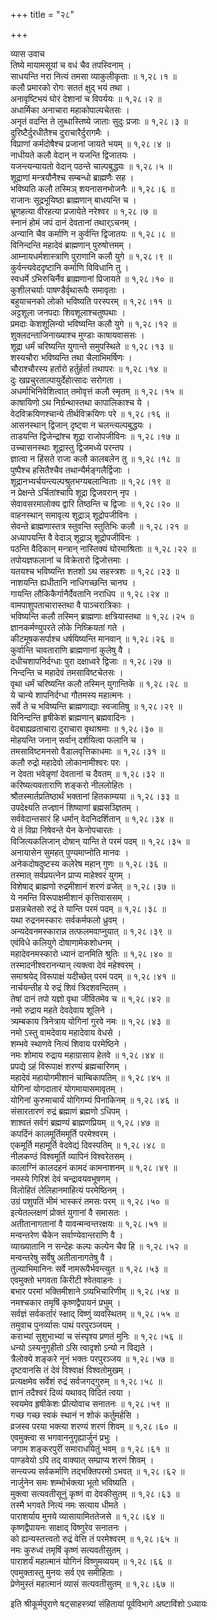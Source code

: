 +++
title = "२८"

+++

व्यास उवाच  
तिष्ये मायामसूयां च वधं चैव तपस्विनाम् ।  
साधयन्ति नरा नित्यं तमसा व्याकुलीकृताः ॥ १,२८।१ ॥  
कलौ प्रमारको रोगः सततं क्षुद् भयं तथा ।  
अनावृष्टिभयं घोरं देशानां च विपर्ययः ॥ १,२८।२ ॥  
अधार्मिका अनाचारा महाकोपाल्पचेतसः ।  
अनृतं वदन्ति ते लुब्धास्तिष्ये जाताः सुदुः प्रजाः ॥ १,२८।३ ॥  
दुरिष्टैर्दुरधीतैश्च दुराचारैर्दुरागमैः ।  
विप्राणां कर्मदोषैश्च प्रजानां जायते भयम् ॥ १,२८।४ ॥  
नाधीयते कलौ वेदान् न यजन्ति द्विजातयः ।  
यजन्त्यन्यायतो वेदान् पठन्ते चाल्पबुद्धयः ॥ १,२८।५ ॥  
शूद्राणां मन्त्रयौनैश्च सम्बन्धो ब्राह्मणैः सह ।  
भविष्यति कलौ तस्मिञ् शयनासनभोजनैः ॥ १,२८।६ ॥  
राजानः सूद्रभूयिष्ठा ब्राह्मणान् बाधयन्ति च ।  
भ्रूणहत्या वीरहत्या प्रजायेते नरेश्वर ॥ १,२८।७ ॥  
स्नानं होमं जपं दानं देवतानां तथार्ऽचनम् ।  
अन्यानि चैव कर्माणि न कुर्वन्ति द्विजातयः ॥ १,२८।८ ॥  
विनिन्दन्ति महादेवं ब्राह्मणान् पुरुषोत्तमम् ।  
आम्नायधर्मशास्त्राणि पुराणानि कलौ युगे ॥ १,२८।९ ॥  
कुर्वन्त्यवेददृष्टानि कर्माणि विविधानि तु ।  
स्वधर्मे ऽभिरुचिर्नैव ब्राह्मणानां प्रिजायते ॥ १,२८।१० ॥  
कुशीलचर्याः पाषण्डैर्वृथारूपैः समावृताः ।  
बहुयाचनको लोको भविष्यति परस्परम् ॥ १,२८।११ ॥  
अट्टशूला जनपदाः शिवशूलाश्चतुष्पथाः ।  
प्रमदाः केशशूलिन्यो भविष्यन्ति कलौ युगे ॥ १,२८।१२ ॥  
शुक्लदन्ताजिनाख्याश्च मुण्डाः काषायवाससः ।  
शूद्रा धर्मं चरिष्यन्ति युगान्ते समुपस्थिते ॥ १,२८।१३ ॥  
शस्यचौरा भविष्यन्ति तथा चैलाभिमर्षिणः ।  
चौराश्चौरस्य हर्तारो हर्तुर्हर्ता तथापरः ॥ १,२८।१४ ॥  
दुः खप्रचुरताल्पायुर्देहोत्सादः सरोगता ।  
अधर्माभिनिवेशित्वात् तमोवृत्तं कलौ स्मृतम् ॥ १,२८।१५ ॥  
काषायिणो ऽथ निर्ग्रन्थास्तथा कापालिकाश्च ये ।  
वेदविक्रयिणश्चान्ये तीर्थविक्रयिणः परे ॥ १,२८।१६ ॥  
आसनस्थान् द्विजान् दृष्ट्वा न चलन्त्यल्पबुद्धयः ।  
ताडयन्ति द्विजेन्द्रांश्च शूद्रा राजोपजीविनः ॥ १,२८।१७ ॥  
उच्चासनस्थाः शूद्रास्तु द्विजमध्ये परन्तप ।  
ज्ञात्वा न हिंसते राजा कलौ कालबलेन तु ॥ १,२८।१८ ॥  
पुष्पैश्च हसितैश्चैव तथान्यैर्मङ्गलैर्द्विजाः ।  
शूद्रानभ्यर्चयन्त्यल्पश्रुतभग्यबलान्विताः ॥ १,२८।१९ ॥  
न प्रेक्षन्ते ऽर्चितांश्चापि शूद्रा द्विजवरान् नृप ।  
सेवावसरमालोक्य द्वारि तिष्ठन्ति च द्विजाः ॥ १,२८।२० ॥  
वाहनस्थान् समावृत्य शूद्राञ् शूद्रोपजीविनः ।  
सेवन्ते ब्राह्मणास्तत्र स्तुवन्ति स्तुतिभिः कलौ ॥ १,२८।२१ ॥  
अध्यापयन्ति वै वेदाञ् शूद्राञ् शूद्रोपजीविनः ।  
पठन्ति वैदिकान् मन्त्रान् नास्तिक्यं घोरमाश्रिताः ॥ १,२८।२२ ॥  
तपोयज्ञफलानां च विक्रेतारो द्विजोत्तमाः ।  
यतयश्च भविष्यन्ति शतशो ऽथ सहस्त्रशः ॥ १,२८।२३ ॥  
नाशयन्ति ह्यधीतानि नाधिगच्छन्ति चानघ ।  
गायन्ति लौकिकैर्गानैर्दैवतानि नराधिप ॥ १,२८।२४ ॥  
वामपाशुपताचारास्तथा वै पाञ्चरात्रिकाः ।  
भविष्यन्ति कलौ तस्मिन् ब्राह्मणाः क्षत्रियास्तथा ॥ १,२८।२५ ॥  
ज्ञानकर्मण्युपरते लोके निष्क्रियतां गते ।  
कीटमूषकसर्पाश्च धर्षयिष्यन्ति मानवान् ॥ १,२८।२६ ॥  
कुर्वान्ति चावताराणि ब्राह्मणानां कुलेषु वै ।  
दधीचशापनिर्दग्धाः पुरा दक्षाध्वरे द्विजाः ॥ १,२८।२७ ॥  
निन्दन्ति च महादेवं तमसाविष्टचेतसः ।  
वृथा धर्मं चरिष्यन्ति कलौ तस्मिन् युगान्तिके ॥ १,२८।२८ ॥  
ये चान्ये शापनिर्दग्धा गौतमस्य महात्मनः ।  
सर्वे ते च भविष्यन्ति ब्राह्मणाद्याः स्वजातिषु ॥ १,२८।२९ ॥  
विनिन्दन्ति हृषीकेशं ब्राह्मणान् ब्रह्मवादिनः ।  
वेदबाह्यव्रताचारा दुराचारा वृथाश्रमाः ॥ १,२८।३० ॥  
मोहयन्ति जनान् सर्वान् दर्शयित्वा फलानि च ।  
तमसाविष्टमनसो वैडालवृत्तिकाधमाः ॥ १,२८।३१ ॥  
कलौ रुद्रो महादेवो लोकानामीश्वरः परः ।  
न देवता भवेन्नृणां देवतानां च दैवतम् ॥ १,२८।३२ ॥  
करिष्यत्यवताराणि शङ्करो नीललोहितः ।  
श्रौतस्मार्तप्रतिष्ठार्थं भक्तानां हितकाम्यया ॥ १,२८।३३ ॥  
उपदेक्ष्यति तज्ज्ञानं शिष्याणां ब्रह्मसञ्ज्ञितम् ।  
सर्ववेदान्तसारं हि धर्मान् वेदनिदर्शितान् ॥ १,२८।३४ ॥  
ये तं विप्रा निषेवन्ते येन केनोपचारतः ।  
विजित्यकलिजान् दोषान् यान्ति ते परमं पदम् ॥ १,२८।३५ ॥  
अनायासेन सुमहत् पुण्यमाप्नोति मानवः ।  
अनेकदोषदुष्टस्य कलेरेष महान् गुणः ॥ १,२८।३६ ॥  
तस्मात् सर्वप्रयत्नेन प्राप्य माहेश्वरं युगम् ।  
विशेषाद् ब्राह्मणो रुद्रमीशानं शरणं व्रजेत् ॥ १,२८।३७ ॥  
ये नमन्ति विरूपाक्षमीशानं कृत्तिवाससम् ।  
प्रसन्नचेतसो रुद्रं ते यान्ति परमं पदम् ॥ १,२८।३८ ॥  
यथा रुद्रनमस्कारः सर्वकर्मफलो ध्रुवम् ।  
अन्यदेवनमस्कारान्न तत्फलमवाप्नुयात् ॥ १,२८।३९ ॥  
एवंविधे कलियुगे दोषाणामेकशोधनम् ।  
महादेवनमस्कारो ध्यानं दानमिति श्रुतिः ॥ १,२८।४० ॥  
तस्मादनीश्वरानन्यान् त्यक्त्वा देवं महेश्वरम् ।  
समाश्रयेद् विरूपाक्षं यदीच्छेत् परमं पदम् ॥ १,२८।४१ ॥  
नार्चयन्तीह ये रुद्रं शिवं त्रिदशवन्दितम् ।  
तेषां दानं तपो यज्ञो वृथा जीवितमेव च ॥ १,२८।४२ ॥  
नमो रुद्राय महते देवदेवाय शूलिने ।  
त्र्यम्बकाय त्रिनेत्राय योगिनां गुरवे नमः ॥ १,२८।४३ ॥  
नमो ऽस्तु वामदेवाय महादेवाय वेधसे ।  
शम्भवे स्थाणवे नित्यं शिवाय परमेष्ठिने ।  
नमः शोमाय रुद्राय महाग्रासाय हेतवे ॥ १,२८।४४ ॥  
प्रपद्ये ऽहं विरूपाक्षं शरण्यं ब्रह्मचारिणम् ।  
महादेवं महायोगमीशानं चाम्बिकापतिम् ॥ १,२८।४५ ॥  
योगिनां योगदातारं योगमायासमावृतम् ।  
योगिनां कुरुमाचार्यं योगिगम्यं पिनाकिनम् ॥ १,२८।४६ ॥  
संसारतारणं रुद्रं ब्रह्माणं ब्रह्मणो ऽधिपम् ।  
शाश्वतं सर्वगं ब्रह्मण्यं ब्राह्मणप्रियम् ॥ १,२८।४७ ॥  
कपर्दिनं कालमूर्तिममूर्ति परमेश्वरम् ।  
एकमूर्ति महामूर्ति वेदवेद्यं दिवस्पतिम् ॥ १,२८।४८ ॥  
नीलकण्ठं विश्वमूर्ति व्यापिनं विश्वरेतसम् ।  
कालाग्निं कालदहनं कामदं कामनाशनम् ॥ १,२८।४९ ॥  
नमस्ये गिरिशं देवं चन्द्रावयवभूषणम् ।  
विलोहितं लेलिहानमाहित्यं परमेष्ठिनम् ।  
उग्रं पशुपतिं भीमं भास्करं तमसः परम् ॥ १,२८।५० ॥  
इत्येतल्लक्षणं प्रोक्तं युगानां वै समासतः ।  
अतीतानागतानां वै यावन्मन्वन्तरक्षयः ॥ १,२८।५१ ॥  
मन्वन्तरेण चैकेन सर्वाण्येवान्तराणि वै ।  
व्याख्यातानि न सन्देहः कल्पः कल्पेन चैव हि ॥ १,२८।५२ ॥  
मन्वन्तरेषु सर्वेषु अतीतानागतेषु वै ।  
तुल्याभिमानिनः सर्वे नामरूपैर्भवन्त्युत ॥ १,२८।५३ ॥  
एवमुक्तो भगवता किरीटी श्वेतवाहनः ।  
बभार परमां भक्तिमीशाने ऽव्यभिचारिणीम् ॥ १,२८।५४ ॥  
नमश्चकार तमृषिं कृष्णद्वैपायनं प्रभुम् ।  
सर्वज्ञं सर्वकर्तारं स्क्षाद् विष्णुं व्यवस्थितम् ॥ १,२८।५५ ॥  
तमुवाच पुनर्व्यासः पाथं परपुरञ्जयम् ।  
कराभ्यां सुशुभाभ्यां च संस्पृश्य प्रणतं मुनिः ॥ १,२८।५६ ॥  
धन्यो ऽस्यनुगृहीतो ऽसि त्वादृशो ऽन्यो न विद्यते ।  
त्रैलोक्ये शङ्करे नूनं भक्तः परपुरञ्जय ॥ १,२८।५७ ॥  
दृष्टवानसि तं देवं विश्वाक्षं विश्वतोमुखम् ।  
प्रत्यक्षमेव सर्वेशं रुद्रं सर्वजगद्गुरुम् ॥ १,२८।५८ ॥  
ज्ञानं तदैश्वरं दिव्यं यथावद् विदितं त्वया ।  
स्वयमेव हृषीकेशः प्रीत्योवाच सनातनः ॥ १,२८।५९ ॥  
गच्छ गच्छ स्वकं स्थानं न शोकं कर्तुमर्हसि ।  
व्रजस्व परया भक्त्या शरण्यं शरणं शिवम् ॥ १,२८।६० ॥  
एवमुक्त्वा स भगवाननुगृह्यार्जुनं प्रभुः ।  
जगाम शङ्करपुरीं समाराधयितुं भवम् ॥ १,२८।६१ ॥  
पाण्डवेयो ऽपि तद् वाक्यात् सम्प्राप्य शरणं शिवम् ।  
सन्त्यज्य सर्वकर्माणि तद्भक्तिपरमो ऽभवत् ॥ १,२८।६२ ॥  
नार्जुनेन समः शम्भोर्भक्त्या भूतो भविष्यति ।  
मुक्त्वा सत्यवतीसूनुं कृष्णं वा देवकीसुतम् ॥ १,२८।६३ ॥  
तस्मै भगवते नित्यं नमः सत्याय धीमते ।  
पाराशर्याय मुनये व्यासायामिततेजसे ॥ १,२८।६४ ॥  
कृष्णद्वैपायनः साक्षाद् विष्णुरेव सनातनः ।  
को ह्यन्यस्तत्त्वतो रुद्रं वेत्ति तं परमेश्वरम् ॥ १,२८।६५ ॥  
नमः कुरुध्वं तमृषिं कृष्णं सत्यवतीसुतम् ।  
पाराशर्यं महात्मानं योगिनं विष्णुमव्ययम् ॥ १,२८।६६ ॥  
एवमुक्तास्तु मुनयः सर्व एव समीहिताः ।  
प्रेणेमुस्तं महात्मानं व्यासं सत्यवतीसुतम् ॥ १,२८।६७ ॥  
    
इति श्रीकूर्मपुराणे षट्साहस्त्र्यां संहितायां पूर्वविभागे अष्टाविंशो ऽध्यायः  
    